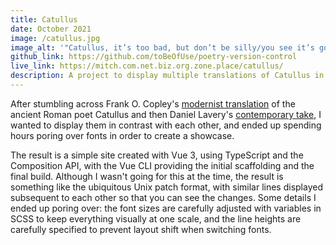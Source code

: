 ```yaml
---
title: Catullus
date: October 2021
image: /catullus.jpg
image_alt: '"Catullus, it’s too bad, but don’t be silly/you see it’s gone; well, gone is gone, that’s all" in normal text. "[A deep shuddering inhale] My new thing is infinite resignation./I’m extremely reserved now, and just, I hold everything loosely" in text that''s fading as it gets further from the mouse cursor.'
github_link: https://github.com/toBeOfUse/poetry-version-control
live_link: https://mitch.com.net.biz.org.zone.place/catullus/
description: A project to display multiple translations of Catullus in stylized contrast.
---
```


After stumbling across Frank O. Copley's [modernist translation](https://www.google.com/books/edition/_/7OFnjgEACAAJ?hl=en) of the ancient Roman poet Catullus and then Daniel Lavery's [contemporary take](https://www.thechatner.com/p/dirtbag-catullus), I wanted to display them in contrast with each other, and ended up spending hours poring over fonts in order to create a showcase.

The result is a simple site created with Vue 3, using TypeScript and the Composition API, with the Vue CLI providing the initial scaffolding and the final build. Although I wasn't going for this at the time, the result is something like the ubiquitous Unix patch format, with similar lines displayed subsequent to each other so that you can see the changes. Some details I ended up poring over: the font sizes are carefully adjusted with variables in SCSS to keep everything visually at one scale, and the line heights are carefully specified to prevent layout shift when switching fonts.
